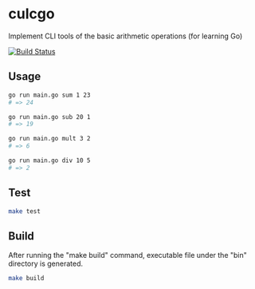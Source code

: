 # culcgo

Implement CLI tools of the basic arithmetic operations (for learning Go)

[![Build Status](https://travis-ci.org/shinshin86/calcgo.svg?branch=master)](https://travis-ci.org/shinshin86/calcgo)

## Usage

```bash
go run main.go sum 1 23
# => 24

go run main.go sub 20 1 
# => 19

go run main.go mult 3 2 
# => 6

go run main.go div 10 5
# => 2
```



## Test

```bash
make test
```



## Build

After running the "make build" command, executable file under the "bin" directory is generated.

```bash
make build
```

